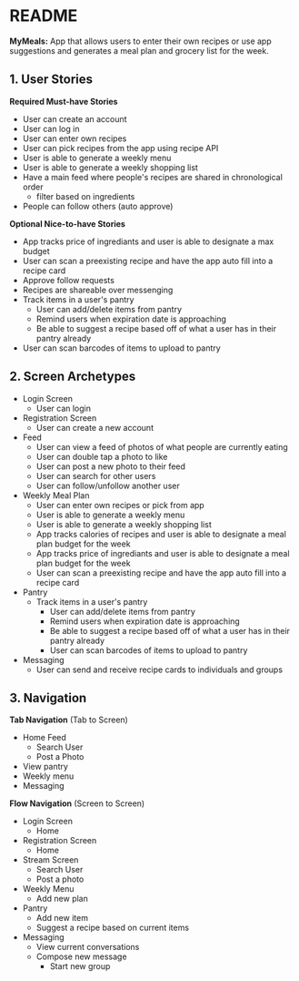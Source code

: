 # README
**MyMeals:** App that allows users to enter their own recipes or use app suggestions and generates a meal plan and grocery list for the week.

## 1. User Stories

**Required Must-have Stories**

 * User can create an account
 * User can log in
 * User can enter own recipes
 * User can pick recipes from the app using recipe API
 * User is able to generate a weekly menu
 * User is able to generate a weekly shopping list
 * Have a main feed where people's recipes are shared in chronological order
     * filter based on ingredients
 * People can follow others (auto approve)

**Optional Nice-to-have Stories**

 * App tracks price of ingrediants and user is able to designate a max budget
 * User can scan a preexisting recipe and have the app auto fill into a recipe card
 * Approve follow requests 
 * Recipes are shareable over messenging
 * Track items in a user's pantry
     * User can add/delete items from pantry
     * Remind users when expiration date is approaching
     * Be able to suggest a recipe based off of what a user has in their pantry already
  * User can scan barcodes of items to upload to pantry

## 2. Screen Archetypes

 * Login Screen
   * User can login
 * Registration Screen
     * User can create a new account
 * Feed
     * User can view a feed of photos of what people are currently eating
     * User can double tap a photo to like
     * User can post a new photo to their feed
     * User can search for other users
     * User can follow/unfollow another user
 * Weekly Meal Plan
     * User can enter own recipes or pick from app
     * User is able to generate a weekly menu
     * User is able to generate a weekly shopping list
     * App tracks calories of recipes and user is able to designate a meal plan budget for the week
     * App tracks price of ingrediants and user is able to designate a meal plan budget for the week
     * User can scan a preexisting recipe and have the app auto fill into a recipe card
 * Pantry
     * Track items in a user's pantry
         * User can add/delete items from pantry
         * Remind users when expiration date is approaching
         * Be able to suggest a recipe based off of what a user has in their pantry already
         * User can scan barcodes of items to upload to pantry
 * Messaging
     * User can send and receive recipe cards to individuals and groups

## 3. Navigation

**Tab Navigation** (Tab to Screen)

 * Home Feed
     * Search User
     * Post a Photo
 * View pantry
 * Weekly menu
 * Messaging

**Flow Navigation** (Screen to Screen)

 * Login Screen
   * Home
 * Registration Screen
   * Home
 * Stream Screen
     * Search User
     * Post a photo
 * Weekly Menu
     * Add new plan
 * Pantry
     * Add new item
     * Suggest a recipe based on current items
 * Messaging
     * View current conversations
     * Compose new message
         * Start new group
